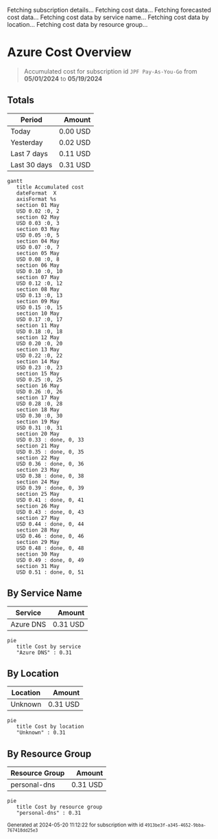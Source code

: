 Fetching subscription details...
Fetching cost data...
Fetching forecasted cost data...
Fetching cost data by service name...
Fetching cost data by location...
Fetching cost data by resource group...
# Azure Cost Overview

> Accumulated cost for subscription id `JPF Pay-As-You-Go` from **05/01/2024** to **05/19/2024**

## Totals

|Period|Amount|
|---|---:|
|Today|0.00 USD|
|Yesterday|0.02 USD|
|Last 7 days|0.11 USD|
|Last 30 days|0.31 USD|

```mermaid
gantt
   title Accumulated cost
   dateFormat  X
   axisFormat %s
   section 01 May
   USD 0.02 :0, 2
   section 02 May
   USD 0.03 :0, 3
   section 03 May
   USD 0.05 :0, 5
   section 04 May
   USD 0.07 :0, 7
   section 05 May
   USD 0.08 :0, 8
   section 06 May
   USD 0.10 :0, 10
   section 07 May
   USD 0.12 :0, 12
   section 08 May
   USD 0.13 :0, 13
   section 09 May
   USD 0.15 :0, 15
   section 10 May
   USD 0.17 :0, 17
   section 11 May
   USD 0.18 :0, 18
   section 12 May
   USD 0.20 :0, 20
   section 13 May
   USD 0.22 :0, 22
   section 14 May
   USD 0.23 :0, 23
   section 15 May
   USD 0.25 :0, 25
   section 16 May
   USD 0.26 :0, 26
   section 17 May
   USD 0.28 :0, 28
   section 18 May
   USD 0.30 :0, 30
   section 19 May
   USD 0.31 :0, 31
   section 20 May
   USD 0.33 : done, 0, 33
   section 21 May
   USD 0.35 : done, 0, 35
   section 22 May
   USD 0.36 : done, 0, 36
   section 23 May
   USD 0.38 : done, 0, 38
   section 24 May
   USD 0.39 : done, 0, 39
   section 25 May
   USD 0.41 : done, 0, 41
   section 26 May
   USD 0.43 : done, 0, 43
   section 27 May
   USD 0.44 : done, 0, 44
   section 28 May
   USD 0.46 : done, 0, 46
   section 29 May
   USD 0.48 : done, 0, 48
   section 30 May
   USD 0.49 : done, 0, 49
   section 31 May
   USD 0.51 : done, 0, 51
```

## By Service Name

|Service|Amount|
|---|---:|
|Azure DNS|0.31 USD|

```mermaid
pie
   title Cost by service
   "Azure DNS" : 0.31
```

## By Location

|Location|Amount|
|---|---:|
|Unknown|0.31 USD|

```mermaid
pie
   title Cost by location
   "Unknown" : 0.31
```

## By Resource Group

|Resource Group|Amount|
|---|---:|
|personal-dns|0.31 USD|

```mermaid
pie
   title Cost by resource group
   "personal-dns" : 0.31
```

<sup>Generated at 2024-05-20 11:12:22 for subscription with id `4913be3f-a345-4652-9bba-767418dd25e3`</sup>
